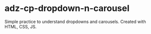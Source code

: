 # adz-cp-dropdown-n-carousel
Simple practice to understand dropdowns and carousels. Created with HTML, CSS, JS.
